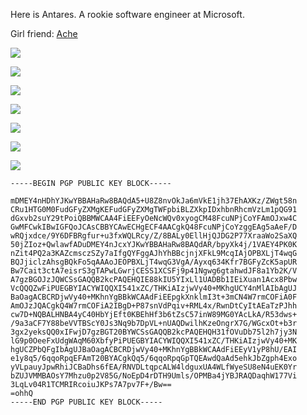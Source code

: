 Here is Antares. A rookie software engineer at Microsoft.

Girl friend: [Ache](https://github.com/AcheHe)

![](https://skillicons.dev/icons?i=ts,js,py,cs,cpp,go)

![](https://skillicons.dev/icons?i=html,css,md,latex)

![](https://skillicons.dev/icons?i=nodejs,nestjs,express,react,redux,vue,vite)

![](https://skillicons.dev/icons?i=docker,github,azure,cloudflare)

![](https://skillicons.dev/icons?i=vscode,visualstudio,idea,vim,emacs)

![](https://github-readme-stats.vercel.app/api?username=AntaresQAQ&show_icons=true&theme=material-palenight)

![](https://github-readme-stats.vercel.app/api/top-langs/?username=AntaresQAQ&layout=compact&theme=material-palenight)

```
-----BEGIN PGP PUBLIC KEY BLOCK-----

mDMEY4nHDhYJKwYBBAHaRw8BAQdA5+U8Z8nvOkJa6mVkE1jh37EhAXKz/ZWgt58n
CRu1HTG0M0FudGFyZXMgKEFudGFyZXMgTWFpbiBLZXkpIDxhbnRhcmVzLm1pQG91
dGxvb2suY29tPoiQBBMWCAA4FiEEFyOeNcWQv0xyogCM48FcuNPjCoYFAmOJxw4C
GwMFCwkIBwIGFQoJCAsCBBYCAwECHgECF4AACgkQ48FcuNPjCoYzggEAg5aAeF/D
wRQjxdce/9Y6DFBRgfur+u3fxWQLRcy/Z/8BALy0EllHjQJDG2P77XraaWo2SaXQ
50jZIoz+QwlawfADuDMEY4nJcxYJKwYBBAHaRw8BAQdAR/bpyXk4j/1VAEY4PK0K
nZit4PQ2a3KAZcmsczSZy7aIfgQYFggAJhYhBBcjnjXFkL9McqIAjOPBXLjT4wqG
BQJjiclzAhsgBQkFo5qAAAoJEOPBXLjT4wqG3VgA/Ayxq634Kfr7BGFyZcK5apUR
Bw7Cait3ctA7eisrS3gTAPwLGwrjCESS1XCSFj9p41Ngwg6gtahwdJF8a1Yb2K/V
A7gzBGOJzJQWCSsGAQQB2kcPAQEHQIE88kIU5YIxLl1UADBb1IEiXuan1Acx8Pbw
VcQQQZwFiPUEGBYIACYWIQQXI541xZC/THKiAIzjwVy40+MKhgUCY4nMlAIbAgUJ
BaOagACBCRDjwVy40+MKhnYgBBkWCAAdFiEEpgkXnklmI3t+3mCN4W7rmCOFiA0F
AmOJzJQACgkQ4W7rmCOFiA2IBgD+P87snVdPqiv+RML4x/RwnDtCyItAEaTzPJhh
cw7D+NQBALHNBA4yC40HbYjEft0KBEhHf3b6tZsC57inW89MG0YAcLkA/R53dws+
/9a3aCF7Y88beVVTBScY0Js3Nq9b7DpVL+nUAQDwilhKzeOngrX7G/WGcxOt+b3r
3gx2yeksQQ0xIFwjD7gzBGT20BYWCSsGAQQB2kcPAQEHQH31fOVuDb75l2h7jy3N
lG9p0OeeFxUdgWAqM60XbfyPiPUEGBYIACYWIQQXI541xZC/THKiAIzjwVy40+MK
hgUCZPbQFgIbAgUJBaOagACBCRDjwVy40+MKhnYgBBkWCAAdFiEEyV1yP8hU/EAI
e1y8q5/6qqoRpqEFAmT20BYACgkQq5/6qqoRpqGpTQEAwdQaAd5ehkJbZgph4Exo
yVLpauyJpwRhiJCBaDhs6fEA/RNVDLtqpcALW4ldguxUA4WLfWyeSU8eN4uEK0Yr
bZUJVMMBAOsY7Mhzu0p2V85G/NoEpD4rDTH9Umls/OPMBa4jYBJRAQDaqhW177Vi
3LqLv04R1TCMRIRcoiuJKPs7A7pv7F+/Bw==
=ohhQ
-----END PGP PUBLIC KEY BLOCK-----

```
